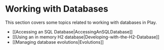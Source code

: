 <!--- Copyright (C) 2009-2019 Lightbend Inc. <https://www.lightbend.com> -->
# Working with Databases

This section covers some topics related to working with databases in Play.

- [[Accessing an SQL Database|AccessingAnSQLDatabase]]
- [[Using an in memory H2 database|Developing-with-the-H2-Database]]
- [[Managing database evolutions|Evolutions]]
